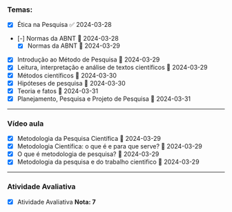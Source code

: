 
### Temas:
- [x] Ética na Pesquisa ✅ 2024-03-28
- [-] Normas da ABNT 📅 2024-03-28 
	- [x] Normas da ABNT 📅 2024-03-29 
- [x] Introdução ao Método de Pesquisa 📅 2024-03-29 
- [x] Leitura, interpretação e análise de textos científicos 📅 2024-03-29 
- [x] Métodos científicos 📅 2024-03-30 
- [x] Hipóteses de pesquisa 📅 2024-03-30
- [x] Teoria e fatos 📅 2024-03-31 
- [x] Planejamento, Pesquisa e Projeto de Pesquisa 📅 2024-03-31 
---
### Vídeo aula  
- [x] Metodologia da Pesquisa Científica 📅 2024-03-29 
- [x] Metodologia Científica: o que é e para que serve? 📅 2024-03-29 
- [x] O que é metodologia de pesquisa? 📅 2024-03-29 
- [x] Metodologia da pesquisa e do trabalho cientifico 📅 2024-03-29 
---
### Atividade Avaliativa  

- [x] Atividade Avaliativa
**Nota: 7**
